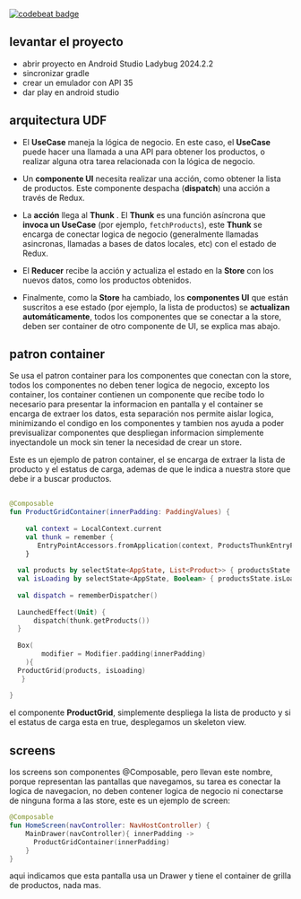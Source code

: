 [![codebeat badge](https://codebeat.co/badges/861885d1-541f-4962-9d03-4489d0894b5c)](https://codebeat.co/projects/github-com-transmigrado-challenge-fake-ecommerce-main)

## levantar el proyecto

- abrir proyecto en Android Studio Ladybug 2024.2.2
- sincronizar gradle
- crear un emulador con API 35
- dar play en android studio

## arquitectura UDF

- El **UseCase** maneja la lógica de negocio. En este caso, el **UseCase** puede hacer una llamada a una API para obtener los productos, o realizar alguna otra tarea relacionada con la lógica de negocio.

- Un **componente UI**  necesita realizar una acción, como obtener la lista de productos. Este componente despacha (**dispatch**) una acción a través de Redux.

- La **acción** llega al **Thunk** . El **Thunk** es una función asíncrona que **invoca un UseCase** (por ejemplo, `fetchProducts`), este **Thunk** se encarga de conectar logica de negocio (generalmente llamadas asincronas, llamadas a bases de datos locales, etc) con el estado de Redux.

- El **Reducer** recibe la acción y actualiza el estado en la **Store** con los nuevos datos, como los productos obtenidos.

- Finalmente, como la **Store** ha cambiado, los **componentes UI** que están suscritos a ese estado (por ejemplo, la lista de productos) se **actualizan automáticamente**, todos los componentes que se conectar a la store, deben ser container de otro componente de UI, se explica mas abajo.


## patron container
Se usa el patron container para los componentes que conectan con la store, todos los componentes no deben tener logica de negocio, excepto los container, los container contienen un componente que recibe todo lo necesario para presentar la informacion en pantalla y el container se encarga de extraer los datos, esta separación nos permite aislar logica, minimizando el condigo en los componentes y tambien nos ayuda a poder previsualizar componentes que despliegan informacion simplemente inyectandole un mock  sin tener la necesidad de crear un store.

Este es un ejemplo de patron container, el se encarga de extraer la lista de producto y el estatus de carga, ademas de que le indica a nuestra store que debe ir a buscar productos.

```kotlin
  
@Composable  
fun ProductGridContainer(innerPadding: PaddingValues) {  
  
    val context = LocalContext.current  
    val thunk = remember {  
       EntryPointAccessors.fromApplication(context, ProductsThunkEntryPoint::class.java).getProductsThunk()  
    }  
  
  val products by selectState<AppState, List<Product>> { productsState.list }  
  val isLoading by selectState<AppState, Boolean> { productsState.isLoading }  
  
  val dispatch = rememberDispatcher()  
  
  LaunchedEffect(Unit) {  
	  dispatch(thunk.getProducts())  
  }  
  
  Box(  
        modifier = Modifier.padding(innerPadding)  
    ){  
  ProductGrid(products, isLoading)  
   }  
  
}
```

el componente **ProductGrid**, simplemente despliega la lista de producto y si el estatus de carga esta en true, desplegamos un skeleton view.

## screens
los screens son componentes @Composable, pero llevan este nombre, porque representan las pantallas que navegamos, su tarea es conectar la logica de navegacion, no deben contener logica de negocio ni conectarse de ninguna forma a las store, este es un ejemplo de screen:

```kotlin
@Composable  
fun HomeScreen(navController: NavHostController) {  
    MainDrawer(navController){ innerPadding ->  
	  ProductGridContainer(innerPadding)  
    }  
}
```
aqui indicamos que esta pantalla usa un Drawer y tiene el container de grilla de productos, nada mas. 


